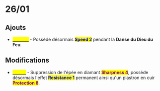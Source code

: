 # 26/01

## Ajouts

* [<mark style="color:yellow;">**Nezuko**</mark>](../presentation/demon-slayer/nezuko.md) - Possède désormais <mark style="color:blue;">**Speed 2**</mark> pendant la **Danse du Dieu du Feu**.

## Modifications

* [<mark style="color:yellow;">**Bilbon**</mark>](../presentation/lord-of-the-rings/bilbon.md) - Suppression de l'épée en diamant <mark style="color:purple;">**Sharpness 4**</mark>, possède désormais l'effet <mark style="color:blue;">**Resistance 1**</mark> permanent ainsi qu'un plastron en cuir <mark style="color:purple;">**Protection 8**</mark>.

